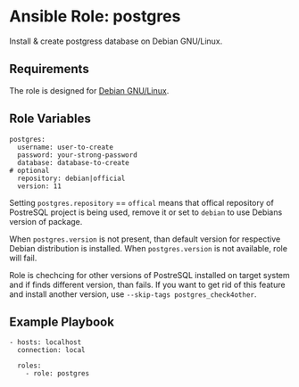 # Ansible Role: postgres

Install & create postgress database on Debian GNU/Linux.

## Requirements
The role is designed for [Debian GNU/Linux](https://debian.org).

## Role Variables

```
postgres:
  username: user-to-create
  password: your-strong-password
  database: database-to-create
# optional
  repository: debian|official
  version: 11
```

Setting `postgres.repository` == `offical` means that offical repository of PostreSQL project is being used, remove it or set to `debian` to use Debians version of package.

When `postgres.version` is not present, than default version for respective Debian distribution is installed. When `postgres.version` is not available, role will fail.

Role is chechcing for other versions of PostreSQL installed on target system and if finds different version, than fails. If you want to get rid of this feature and install another version, use `--skip-tags postgres_check4other`.

## Example Playbook
```
- hosts: localhost
  connection: local

  roles:
    - role: postgres
```
